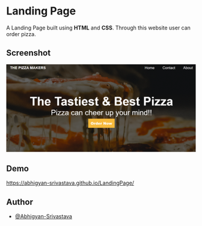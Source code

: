 # Landing Page

A Landing Page built using **HTML** and **CSS**. Through this website user can order pizza.

## Screenshot

![App Screenshot](https://raw.githubusercontent.com/Abhigyan-Srivastava/LandingPage/main/Screenshots/Temperature%20converter.png)

## Demo

https://abhigyan-srivastava.github.io/LandingPage/

## Author

- [@Abhigyan-Srivastava](https://github.com/Abhigyan-Srivastava)